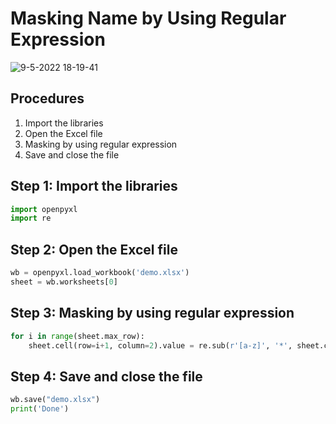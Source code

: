 # Masking Name by Using Regular Expression
![9-5-2022 18-19-41](https://user-images.githubusercontent.com/61585411/167390730-d4ab50ee-b8ae-46d1-9663-bf6554a64087.jpg)




## Procedures
1. Import the libraries
2. Open the Excel file
3. Masking by using regular expression
4. Save and close the file

## Step 1: Import the libraries
```python
import openpyxl
import re
```
## Step 2: Open the Excel file
```python
wb = openpyxl.load_workbook('demo.xlsx')
sheet = wb.worksheets[0]
```
## Step 3: Masking by using regular expression
```python
for i in range(sheet.max_row):
    sheet.cell(row=i+1, column=2).value = re.sub(r'[a-z]', '*', sheet.cell(row=i+1,column=1).value)
```
## Step 4: Save and close the file
```python
wb.save("demo.xlsx") 
print('Done')
```
